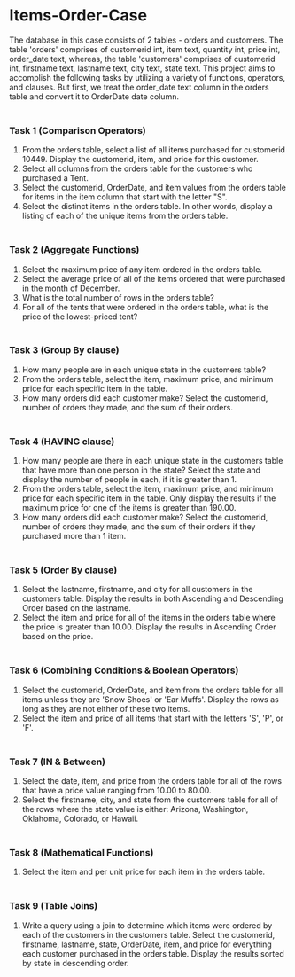 # Items-Order-Case
The database in this case consists of 2 tables - orders and customers. The table 'orders' comprises of customerid int, item text, quantity int, price int, order_date text, whereas, the table 'customers' comprises of customerid int, firstname text, lastname text, city text, state text. This project aims to accomplish the following tasks by utilizing a variety of functions, operators, and clauses. But first, we treat the order_date text column in the orders table and convert it to OrderDate date column.<br>
### <br>Task 1 (Comparison Operators)
1. From the orders table, select a list of all items purchased for customerid 10449. Display the customerid, item, and price for this customer.
2. Select all columns from the orders table for the customers who purchased a Tent.
3. Select the customerid, OrderDate, and item values from the orders table for items in the item column that start with the letter "S".
4. Select the distinct items in the orders table. In other words, display a listing of each of the unique items from the orders table.<br>
### <br>Task 2 (Aggregate Functions)
1. Select the maximum price of any item ordered in the orders table.
2. Select the average price of all of the items ordered that were purchased in the month of December.
3. What is the total number of rows in the orders table?
4. For all of the tents that were ordered in the orders table, what is the price of the lowest-priced tent?<br>
### <br>Task 3 (Group By clause)
1. How many people are in each unique state in the customers table?
2. From the orders table, select the item, maximum price, and minimum price for each specific item in the table.
3. How many orders did each customer make? Select the customerid, number of orders they made, and the sum of their orders.<br>
### <br>Task 4 (HAVING clause)
1. How many people are there in each unique state in the customers table that have more than one person in the state? Select the state and display the number of people in each, if it is greater than 1.
2. From the orders table, select the item, maximum price, and minimum price for each specific item in the table. Only display the results if the maximum price for one of the items is greater than 190.00.
3. How many orders did each customer make? Select the customerid, number of orders they made, and the sum of their orders if they purchased more than 1 item.<br>
### <br>Task 5 (Order By clause)
1. Select the lastname, firstname, and city for all customers in the customers table. Display the results in both Ascending and Descending Order based on the lastname.
2. Select the item and price for all of the items in the orders table where the price is greater than 10.00. Display the results in Ascending Order based on the price.<br>
### <br>Task 6 (Combining Conditions & Boolean Operators)
1. Select the customerid, OrderDate, and item from the orders table for all items unless they are 'Snow Shoes' or 'Ear Muffs'. Display the rows as long as they are not either of these two items.
2. Select the item and price of all items that start with the letters 'S', 'P', or 'F'.<br>
### <br>Task 7 (IN & Between)
1. Select the date, item, and price from the orders table for all of the rows that have a price value ranging from 10.00 to 80.00.
2. Select the firstname, city, and state from the customers table for all of the rows where the state value is either: Arizona, Washington, Oklahoma, Colorado, or Hawaii.<br>
### <br>Task 8 (Mathematical Functions)
1. Select the item and per unit price for each item in the orders table.<br>
### <br>Task 9 (Table Joins)
1. Write a query using a join to determine which items were ordered by each of the customers in the customers table. Select the customerid, firstname, lastname, state, OrderDate, item, and price for everything each customer purchased in the orders table. Display the results sorted by state in descending order.

